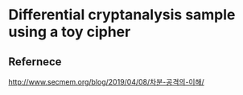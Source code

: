 # Differential cryptanalysis sample using a toy cipher

## Refernece

http://www.secmem.org/blog/2019/04/08/차분-공격의-이해/